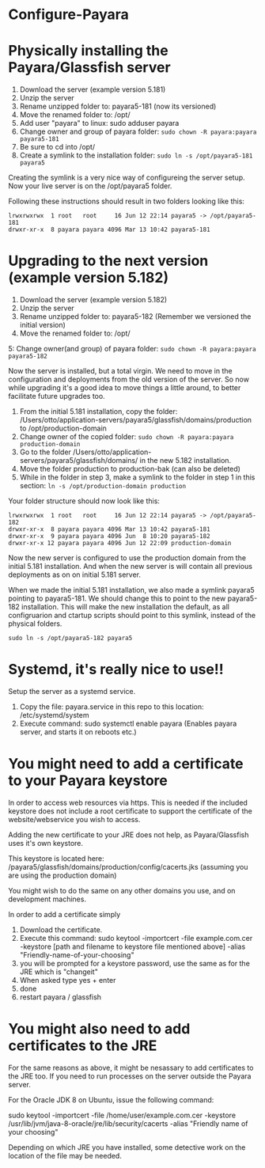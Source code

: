 # Configure-Payara

# Physically installing the Payara/Glassfish server

1. Download the server (example version 5.181)
2. Unzip the server
3. Rename unzipped folder to: payara5-181 (now its versioned)
4. Move the renamed folder to: /opt/
5. Add user "payara" to linux: sudo adduser payara
6. Change owner and group of payara folder: ```sudo chown -R payara:payara payara5-181 ```
7. Be sure to cd into /opt/
8. Create a symlink to the installation folder: ```sudo ln -s /opt/payara5-181 payara5 ```

Creating the symlink is a very nice way of configureing the server setup. Now your live server is on the /opt/payara5 folder.

Following these instructions should result in two folders looking like this:  
```
lrwxrwxrwx  1 root   root     16 Jun 12 22:14 payara5 -> /opt/payara5-181  
drwxr-xr-x  8 payara payara 4096 Mar 13 10:42 payara5-181 
```

# Upgrading to the next version (example version 5.182)

1. Download the server (example version 5.182)
2. Unzip the server
3. Rename unzipped folder to: payara5-182 (Remember we versioned the initial version)
4. Move the renamed folder to: /opt/

5: Change owner(and group) of payara folder: ```sudo chown -R payara:payara payara5-182 ```

Now the server is installed, but a total virgin. We need to move in the configuration and deployments from the old version of the server. So now while upgrading it's a good idea to move things a little around, to better facilitate future upgrades too.

1. From the initial 5.181 installation, copy the folder: /Users/otto/application-servers/payara5/glassfish/domains/production to /opt/production-domain
2. Change owner of the copied folder: ```sudo chown -R payara:payara production-domain ```
3. Go to the folder /Users/otto/application-servers/payara5/glassfish/domains/ in the new 5.182 installation. 
4. Move the folder production to production-bak (can also be deleted)
5. While in the folder in step 3, make a symlink to the folder in step 1 in this section: ```ln -s /opt/production-domain production ```

Your folder structure should now look like this:  
```
lrwxrwxrwx  1 root   root     16 Jun 12 22:14 payara5 -> /opt/payara5-182  
drwxr-xr-x  8 payara payara 4096 Mar 13 10:42 payara5-181  
drwxr-xr-x  9 payara payara 4096 Jun  8 10:20 payara5-182  
drwxr-xr-x 12 payara payara 4096 Jun 12 22:09 production-domain  
```

Now the new server is configured to use the production domain from the initial 5.181 installation. And when the new server is will contain all previous deployments as on on initial 5.181 server.

When we made the initial 5.181 installation, we also made a symlink payara5 pointing to payara5-181. We should change this to point to the new payara5-182 installation. This will make the new installation the default, as all configruarion and ctartup scripts should point to this symlink, instead of the physical folders.

```
sudo ln -s /opt/payara5-182 payara5
```

# Systemd, it's really nice to use!!
Setup the server as a systemd service.

1. Copy the file: payara.service in this repo to this location: /etc/systemd/system
2. Execute command: sudo systemctl enable payara (Enables payara server, and starts it on reboots etc.)


# You might need to add a certificate to your Payara keystore
In order to access web resources via https. This is needed if the included keystore does not include a root certificate to support the certificate of the website/webservice you wish to access.

Adding the new certificate to your JRE does not help, as Payara/Glassfish uses it's own keystore.

This keystore is located here: /payara5/glassfish/domains/production/config/cacerts.jks (assuming you are using the production domain)

You might wish to do the same on any other domains you use, and on development machines.

In order to add a certificate simply
1. Download the certificate.
2. Execute this command: sudo keytool -importcert -file example.com.cer -keystore [path and filename to keystore file mentioned above] -alias "Friendly-name-of-your-choosing"
3. you will be prompted for a keystore password, use the same as for the JRE which is "changeit"
4. When asked type yes + enter
5. done
6. restart payara / glassfish

# You might also need to add certificates to the JRE
For the same reasons as above, it might be nesassary to add certificates to the JRE too. If you need to run processes on the server outside the Payara server.

For the Oracle JDK 8 on Ubuntu, issue the following command:

sudo keytool -importcert -file /home/user/example.com.cer -keystore /usr/lib/jvm/java-8-oracle/jre/lib/security/cacerts -alias "Friendly name of your choosing"

Depending on which JRE you have installed, some detective work on the location of the file may be needed.
